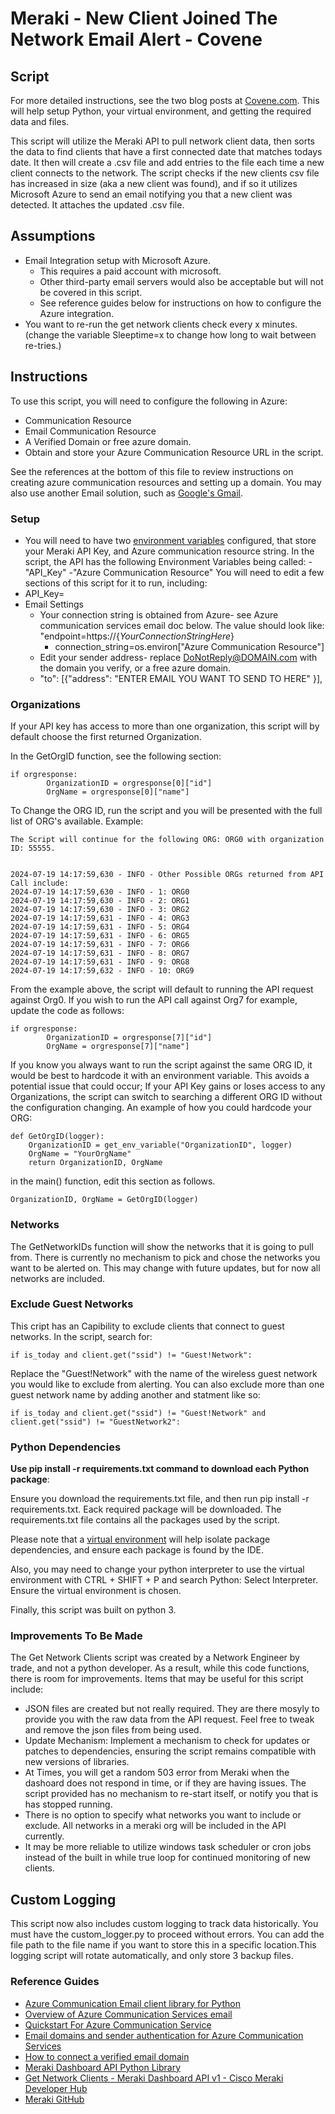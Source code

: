 #  Meraki - New Client Joined The Network Email Alert - Covene
## Script
For more detailed instructions, see the two blog posts at [Covene.com](https://covene.com/gather-network-clients-pt-1/). This will help setup Python, your virtual environment, and getting the required data and files.

This script will utilize the Meraki API to pull network client data, then sorts the data to find clients that have a first connected date that matches todays date. It then will create a .csv file and add entries to the file each time a new client connects to the network. The script checks if the new clients csv file has increased in size (aka a new client was found), and if so it utilizes Microsoft Azure to send an email notifying you that a new client was detected. It attaches the updated .csv file. 

## Assumptions

- Email Integration setup with Microsoft Azure.
    - This requires a paid account with microsoft.
    - Other third-party email servers would also be acceptable but will not be covered in this script. 
    - See reference guides below for instructions on how to configure the Azure integration.
- You want to re-run the get network clients check every x minutes. (change the variable Sleeptime=x to change how long to wait between re-tries.) 


## Instructions
 To use this script, you will  need to configure the following in Azure:
- Communication Resource
- Email Communication Resource
- A Verified Domain or free azure domain.
- Obtain and store your Azure Communication Resource URL in the script.


See the references at the bottom of this file to review instructions on creating azure communication resources and setting up a domain. You may also use another Email solution, such as [Google's Gmail](https://mailtrap.io/blog/python-send-email-gmail/).

### Setup
- You will need to have two [environment variables](https://www.freecodecamp.org/news/python-env-vars-how-to-get-an-environment-variable-in-python/) configured, that store your Meraki API Key, and Azure communication resource string. In the script, the API has the following Environment Variables being called:
    -"API_Key"
    -"Azure Communication Resource"
 You will need to edit a few sections of this script for it to run, including:
- API_Key=
- Email Settings
    - Your connection string is obtained from Azure- see Azure communication services email doc below. The value should look like: "endpoint=https://{_YourConnectionStringHere_}
        - connection_string=os.environ["Azure Communication Resource"] 
    - Edit your sender address- replace DoNotReply@DOMAIN.com with the domain you verify, or a free azure domain.
    - "to": [{"address": "ENTER EMAIL YOU WANT TO SEND TO HERE" }],


### Organizations
If your API key has access to more than one organization, this script will by default choose the first returned Organization. 

In the GetOrgID function, see the following section:

    if orgresponse:
            OrganizationID = orgresponse[0]["id"]
            OrgName = orgresponse[0]["name"]

To Change the ORG ID, run the script and you will be presented with the full list of ORG's available. Example:

    The Script will continue for the following ORG: ORG0 with organization ID: 55555.


    2024-07-19 14:17:59,630 - INFO - Other Possible ORGs returned from API Call include:
    2024-07-19 14:17:59,630 - INFO - 1: ORG0
    2024-07-19 14:17:59,630 - INFO - 2: ORG1
    2024-07-19 14:17:59,630 - INFO - 3: ORG2
    2024-07-19 14:17:59,631 - INFO - 4: ORG3
    2024-07-19 14:17:59,631 - INFO - 5: ORG4
    2024-07-19 14:17:59,631 - INFO - 6: ORG5
    2024-07-19 14:17:59,631 - INFO - 7: ORG6
    2024-07-19 14:17:59,631 - INFO - 8: ORG7
    2024-07-19 14:17:59,631 - INFO - 9: ORG8
    2024-07-19 14:17:59,632 - INFO - 10: ORG9


From the example above, the script will default to running the API request against Org0. If you wish to run the API call against Org7 for example, update the code as follows: 

    if orgresponse:
            OrganizationID = orgresponse[7]["id"]
            OrgName = orgresponse[7]["name"]

If you know you always want to run the script against the same ORG ID, it would be best to hardcode it with an environment variable. This avoids a potential issue that could occur; If your API Key gains or loses access to any Organizations, the script can switch to searching a different ORG ID without the configuration changing. An example of how you could hardcode your ORG:


    def GetOrgID(logger):
        OrganizationID = get_env_variable("OrganizationID", logger)
        OrgName = "YourOrgName"
        return OrganizationID, OrgName


in the main() function, edit this section as follows. 

    OrganizationID, OrgName = GetOrgID(logger)


### Networks
The GetNetworkIDs function will show the networks that it is going to pull from. There is currently no mechanism to pick and chose the networks you want to be alerted on. This may change with future updates, but for now all networks are included. 


### Exclude Guest Networks
This cript has an Capibility to exclude clients that connect to guest networks. In the script, search for: 

    if is_today and client.get("ssid") != "Guest!Network":

Replace the "Guest!Network" with the name of the wireless guest network you would like to exclude from alerting. You can also exclude more than one guest network name by adding another and statment like so:

    if is_today and client.get("ssid") != "Guest!Network" and client.get("ssid") != "GuestNetwork2":


### Python Dependencies
**Use pip install -r requirements.txt command to download each Python package**:

Ensure you download the requirements.txt file, and then run pip install -r requirements.txt. Eack required package will be downloaded. The requirements.txt file contains all the packages used by the script. 

Please note that a [virtual environment](https://docs.python.org/3/library/venv.html) will help isolate package dependencies, and ensure each package is found by the IDE.

Also, you may need to change your python interpreter to use the virtual environment with CTRL + SHIFT + P and search Python: Select Interpreter. Ensure the virtual environment is chosen. 

Finally, this script was built on python 3. 

### Improvements To Be Made
The Get Network Clients script was created by a Network Engineer by trade, and not a python developer. As a result, while this code functions, there is room for improvements. Items that may be useful for this script include:
- JSON files are created but not really required. They are there mosyly to provide you with the raw data from the API request. Feel free to tweak and remove the json files from being used. 
- Update Mechanism: Implement a mechanism to check for updates or patches to dependencies, ensuring the script remains compatible with new versions of libraries.
- At Times, you will get a random 503 error from Meraki when the dashoard does not respond in time, or if they are having issues. The script provided has no mechanism to re-start itself, or notify you that is has stopped running. 
- There is no option to specify what networks you want to include or exclude. All networks in a meraki org will be included in the API currently. 
- It may be more reliable to utilize windows task scheduler or cron jobs instead of the built in while true loop for continued monitoring of new clients.

## Custom Logging
This script now also includes custom logging to track data historically. You must have the custom_logger.py to proceed without errors. You can add the file path to the file name if you want to store this in a specific location.This logging script will rotate automatically, and only store 3 backup files. 

### Reference Guides
- [Azure Communication Email client library for Python](https://learn.microsoft.com/en-us/python/api/overview/azure/communication-email-readme?view=azure-python/)
- [Overview of Azure Communication Services email](https://learn.microsoft.com/en-us/azure/communication-services/concepts/email/email-overview)
- [Quickstart For Azure Communication Service](https://learn.microsoft.com/en-us/azure/communication-services/quickstarts/email/create-email-communication-resource?pivots=platform-azp)
- [Email domains and sender authentication for Azure Communication Services](https://learn.microsoft.com/en-us/azure/communication-services/concepts/email/email-domain-and-sender-authentication)
- [How to connect a verified email domain](https://learn.microsoft.com/en-us/azure/communication-services/quickstarts/email/connect-email-communication-resource?pivots=azure-portal)
- [Meraki Dashboard API Python Library](https://developer.cisco.com/meraki/api-v1/python/)
- [Get Network Clients - Meraki Dashboard API v1 - Cisco Meraki Developer Hub](https://developer.cisco.com/meraki/api-v1/get-network-clients/)
- [Meraki GitHub](https://github.com/meraki/dashboard-api-python/blob/main/README.md)
